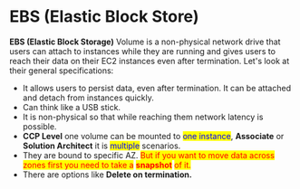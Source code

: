 # EBS (Elastic Block Store)

**EBS (Elastic Block Storage)** Volume is a non-physical network drive that users can attach to instances while they are running and gives users to reach their data on their EC2 instances even after termination. Let's look at their general specifications:

* It allows users to persist data, even after termination. It can be attached and detach from instances quickly.
* Can think like a USB stick.
* It is non-physical so that while reaching them network latency is possible.
* **CCP Level** one volume can be mounted to <mark style="color:blue;">one instance</mark>, **Associate** or **Solution Architect** it is <mark style="color:blue;">multiple</mark> scenarios.
* They are bound to specific AZ. <mark style="color:red;">But if you want to move data across zones first you need to take a</mark> <mark style="color:red;"></mark><mark style="color:red;">**snapshot**</mark> <mark style="color:red;"></mark><mark style="color:red;">of it.</mark>
* There are options like **Delete on termination.**
